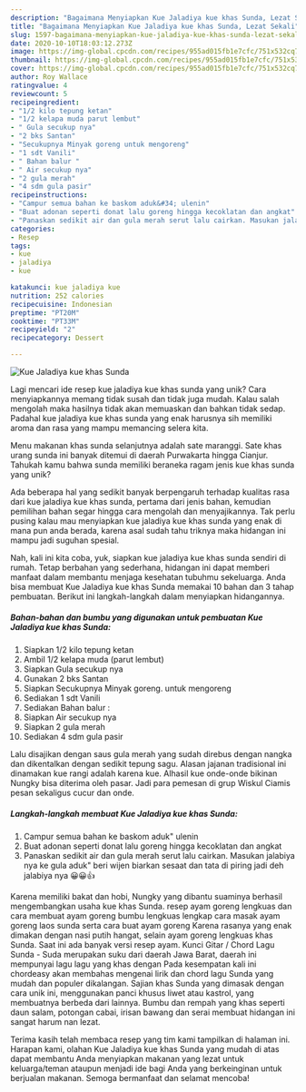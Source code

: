 ```yaml
---
description: "Bagaimana Menyiapkan Kue Jaladiya kue khas Sunda, Lezat Sekali"
title: "Bagaimana Menyiapkan Kue Jaladiya kue khas Sunda, Lezat Sekali"
slug: 1597-bagaimana-menyiapkan-kue-jaladiya-kue-khas-sunda-lezat-sekali
date: 2020-10-10T18:03:12.273Z
image: https://img-global.cpcdn.com/recipes/955ad015fb1e7cfc/751x532cq70/kue-jaladiya-kue-khas-sunda-foto-resep-utama.jpg
thumbnail: https://img-global.cpcdn.com/recipes/955ad015fb1e7cfc/751x532cq70/kue-jaladiya-kue-khas-sunda-foto-resep-utama.jpg
cover: https://img-global.cpcdn.com/recipes/955ad015fb1e7cfc/751x532cq70/kue-jaladiya-kue-khas-sunda-foto-resep-utama.jpg
author: Roy Wallace
ratingvalue: 4
reviewcount: 5
recipeingredient:
- "1/2 kilo tepung ketan"
- "1/2 kelapa muda parut lembut"
- " Gula secukup nya"
- "2 bks Santan"
- "Secukupnya Minyak goreng untuk mengoreng"
- "1 sdt Vanili"
- " Bahan balur "
- " Air secukup nya"
- "2 gula merah"
- "4 sdm gula pasir"
recipeinstructions:
- "Campur semua bahan ke baskom aduk&#34; ulenin"
- "Buat adonan seperti donat lalu goreng hingga kecoklatan dan angkat"
- "Panaskan sedikit air dan gula merah serut lalu cairkan. Masukan jalabiya nya ke gula aduk&#34; beri wijen biarkan sesaat dan tata di piring jadi deh jalabiya nya 😀😀👍"
categories:
- Resep
tags:
- kue
- jaladiya
- kue

katakunci: kue jaladiya kue 
nutrition: 252 calories
recipecuisine: Indonesian
preptime: "PT20M"
cooktime: "PT33M"
recipeyield: "2"
recipecategory: Dessert

---
```



![Kue Jaladiya kue khas Sunda](https://img-global.cpcdn.com/recipes/955ad015fb1e7cfc/751x532cq70/kue-jaladiya-kue-khas-sunda-foto-resep-utama.jpg)

Lagi mencari ide resep kue jaladiya kue khas sunda yang unik? Cara menyiapkannya memang tidak susah dan tidak juga mudah. Kalau salah mengolah maka hasilnya tidak akan memuaskan dan bahkan tidak sedap. Padahal kue jaladiya kue khas sunda yang enak harusnya sih memiliki aroma dan rasa yang mampu memancing selera kita.

Menu makanan khas sunda selanjutnya adalah sate maranggi. Sate khas urang sunda ini banyak ditemui di daerah Purwakarta hingga Cianjur. Tahukah kamu bahwa sunda memiliki beraneka ragam jenis kue khas sunda yang unik?

Ada beberapa hal yang sedikit banyak berpengaruh terhadap kualitas rasa dari kue jaladiya kue khas sunda, pertama dari jenis bahan, kemudian pemilihan bahan segar hingga cara mengolah dan menyajikannya. Tak perlu pusing kalau mau menyiapkan kue jaladiya kue khas sunda yang enak di mana pun anda berada, karena asal sudah tahu triknya maka hidangan ini mampu jadi suguhan spesial.


Nah, kali ini kita coba, yuk, siapkan kue jaladiya kue khas sunda sendiri di rumah. Tetap berbahan yang sederhana, hidangan ini dapat memberi manfaat dalam membantu menjaga kesehatan tubuhmu sekeluarga. Anda bisa membuat Kue Jaladiya kue khas Sunda memakai 10 bahan dan 3 tahap pembuatan. Berikut ini langkah-langkah dalam menyiapkan hidangannya.

<!--inarticleads1-->

##### Bahan-bahan dan bumbu yang digunakan untuk pembuatan Kue Jaladiya kue khas Sunda:

1. Siapkan 1/2 kilo tepung ketan
1. Ambil 1/2 kelapa muda (parut lembut)
1. Siapkan  Gula secukup nya
1. Gunakan 2 bks Santan
1. Siapkan Secukupnya Minyak goreng. untuk mengoreng
1. Sediakan 1 sdt Vanili
1. Sediakan  Bahan balur :
1. Siapkan  Air secukup nya
1. Siapkan 2 gula merah
1. Sediakan 4 sdm gula pasir


Lalu disajikan dengan saus gula merah yang sudah direbus dengan nangka dan dikentalkan dengan sedikit tepung sagu. Alasan jajanan tradisional ini dinamakan kue rangi adalah karena kue. Alhasil kue onde-onde bikinan Nungky bisa diterima oleh pasar. Jadi para pemesan di grup Wiskul Ciamis pesan sekaligus cucur dan onde. 

<!--inarticleads2-->

##### Langkah-langkah membuat Kue Jaladiya kue khas Sunda:

1. Campur semua bahan ke baskom aduk&#34; ulenin
1. Buat adonan seperti donat lalu goreng hingga kecoklatan dan angkat
1. Panaskan sedikit air dan gula merah serut lalu cairkan. Masukan jalabiya nya ke gula aduk&#34; beri wijen biarkan sesaat dan tata di piring jadi deh jalabiya nya 😀😀👍


Karena memiliki bakat dan hobi, Nungky yang dibantu suaminya berhasil mengembangkan usaha kue khas Sunda. resep ayam goreng lengkuas dan cara membuat ayam goreng bumbu lengkuas lengkap cara masak ayam goreng laos sunda serta cara buat ayam goreng Karena rasanya yang enak dimakan dengan nasi putih hangat, selain ayam goreng lengkuas khas Sunda. Saat ini ada banyak versi resep ayam. Kunci Gitar / Chord Lagu Sunda - Suda merupakan suku dari daerah Jawa Barat, daerah ini mempunyai lagu lagu yang khas dengan Pada kesempatan kali ini chordeasy akan membahas mengenai lirik dan chord lagu Sunda yang mudah dan populer dikalangan. Sajian khas Sunda yang dimasak dengan cara unik ini, menggunakan panci khusus liwet atau kastrol, yang membuatnya berbeda dari lainnya. Bumbu dan rempah yang khas seperti daun salam, potongan cabai, irisan bawang dan serai membuat hidangan ini sangat harum nan lezat. 

Terima kasih telah membaca resep yang tim kami tampilkan di halaman ini. Harapan kami, olahan Kue Jaladiya kue khas Sunda yang mudah di atas dapat membantu Anda menyiapkan makanan yang lezat untuk keluarga/teman ataupun menjadi ide bagi Anda yang berkeinginan untuk berjualan makanan. Semoga bermanfaat dan selamat mencoba!
